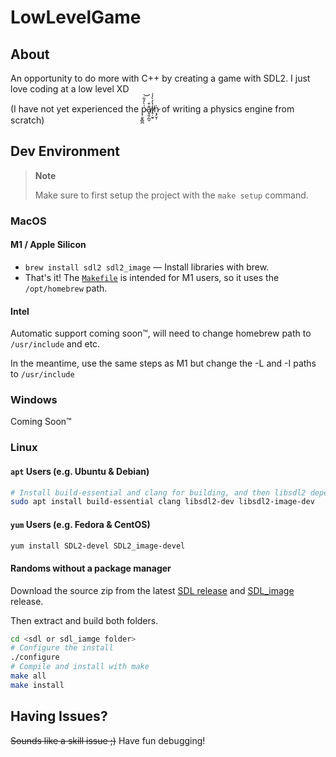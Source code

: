 # LowLevelGame

## About

An opportunity to do more with C++ by creating a game with SDL2. I just love coding at a low level XD 

(I have not yet experienced the p̷̜͈̞̻̪͑̀̓͋͝ã̸͓̯̗̲̮͒i̸̥̣̮̠̔̓̀̓͗ṅ̷͙̗̮̹ of writing a physics engine from scratch)

## Dev Environment

> **Note**
> 
> Make sure to first setup the project with the `make setup` command.

### MacOS 

#### M1 / Apple Silicon

- `brew install sdl2 sdl2_image` — Install libraries with brew.
- That's it! The [`Makefile`](./Makefile) is intended for M1 users, so it uses the `/opt/homebrew` path.

#### Intel

Automatic support coming soon™️, will need to change homebrew path to `/usr/include` and etc.

In the meantime, use the same steps as M1 but change the -L and -I paths to `/usr/include`

### Windows

Coming Soon™️

### Linux

#### `apt` Users (e.g. Ubuntu & Debian)

```bash
# Install build-essential and clang for building, and then libsdl2 dependencies. Make sure to sudo apt update!
sudo apt install build-essential clang libsdl2-dev libsdl2-image-dev
```

#### `yum` Users (e.g. Fedora & CentOS)

```bash
yum install SDL2-devel SDL2_image-devel
```

#### Randoms without a package manager

Download the source zip from the latest [SDL release](https://github.com/libsdl-org/SDL/releases) and [SDL_image](https://github.com/libsdl-org/SDL_image/releases) release. 

Then extract and build both folders.

```bash
cd <sdl or sdl_iamge folder>
# Configure the install
./configure
# Compile and install with make
make all
make install
```

## Having Issues?

~~Sounds like a skill issue ;)~~ Have fun debugging!
